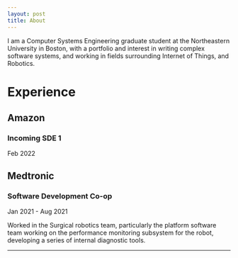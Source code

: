 ```yaml
---
layout: post
title: About
---
```

I am a Computer Systems Engineering graduate student at the Northeastern University in Boston, with a portfolio and interest in writing complex software systems, and working in fields surrounding Internet of Things, and Robotics. 
# Experience

## Amazon
### Incoming SDE 1
Feb 2022 

## Medtronic
### Software Development Co-op
Jan 2021 - Aug 2021

Worked in the Surgical robotics team, particularly the platform software team working on the performance monitoring subsystem for the robot, developing a series of internal diagnostic tools.

---
